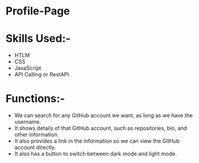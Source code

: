 # Profile-Page
<h1>Skills Used:-</h1>
<ul>
  <li>HTLM</li>
  <li>CSS</li>
  <li>JavaScript</li>
  <li>API Calling or RestAPI</li>
</ul>

<h1>Functions:-</h1>
<ul>
  <li>We can search for any GitHub account we want, as long as we have the username.</li>
  <li>It shows details of that GitHub account, such as repositories, bio, and other information.</li>
  <li>It also provides a link in the information so we can view the GitHub account directly.</li>
  <li>It also has a button to switch between dark mode and light mode.</li>
</ul>
